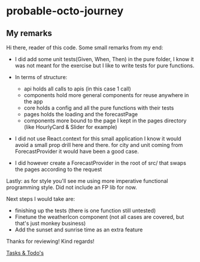 # probable-octo-journey

## My remarks

Hi there, reader of this code.
Some small remarks from my end:

- I did add some unit tests(Given, When, Then) in the pure folder,
  I know it was not meant for the exercise but I like to write tests for pure functions.
- In terms of structure:

  - api holds all calls to apis (in this case 1 call)
  - components hold more general components for reuse anywhere in the app
  - core holds a config and all the pure functions with their tests
  - pages holds the loading and the forecastPage
  - components more bound to the page I kept in the pages directory (like HourlyCard & Slider for example)

- I did not use React.context for this small application I know it would avoid a small prop drill here and there.
  for city and unit coming from ForecastProvider it would have been a good case.

- I did however create a ForecastProvider in the root of src/ that swaps the pages according to the request

Lastly: as for style you'll see me using more imperative functional programming style. Did not include an FP lib for now.

Next steps I would take are:

- finishing up the tests (there is one function still untested)
- Finetune the weatherIcon component (not all cases are covered, but that's just monkey business)
- Add the sunset and sunrise time as an extra feature

Thanks for reviewing! Kind regards!

[Tasks & Todo's](./TASKS.md)
